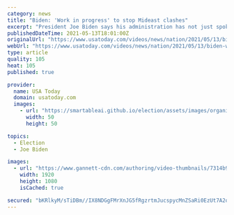 ```yaml
---
category: news
title: "Biden: 'Work in progress' to stop Mideast clashes"
excerpt: "President Joe Biden says his administration has not just spoke with Israeli leaders as fighting between Hamas and Israel escalates even amid truce efforts. Biden says \"there has not been a significant overreaction\" from Israel."
publishedDateTime: 2021-05-13T18:01:00Z
originalUrl: "https://www.usatoday.com/videos/news/nation/2021/05/13/biden-work-progress-stop-mideast-clashes/5076433001/"
webUrl: "https://www.usatoday.com/videos/news/nation/2021/05/13/biden-work-progress-stop-mideast-clashes/5076433001/"
type: article
quality: 105
heat: 105
published: true

provider:
  name: USA Today
  domain: usatoday.com
  images:
    - url: "https://smartableai.github.io/election/assets/images/organizations/usatoday.com-50x50.jpg"
      width: 50
      height: 50

topics:
  - Election
  - Joe Biden

images:
  - url: "https://www.gannett-cdn.com/authoring/video-thumbnails/7314b9de-e085-4233-aeae-46b6299d7801_poster.jpg?quality=10"
    width: 1920
    height: 1080
    isCached: true

secured: "bKRlkyM/sTiDBm//IX8NDGgFMrXnJG5fRgzrtmJucspycMnZSaRi0EzUt7A2ovFY/qtACVLfhJ2FVMu1tSspZLEMdxFACkk4j2S3Ty05eeSoI9wmxvMERwwAKN5E2UN1rADkX4TWwKOLWSswpY2cQcQcBQ2QGxoyWf6yj+c3NiroGD2s0cmgvweY96z2cBtgl+wtejkgF7XqkhgZ4cjbMzZvAM8BH5rhhXqzGtTpQYEbaN4N/ugFg1sIWSpLOvkgbdnZnTWIV9k2mTd28Bwk0VymKoVLlwQwBNMlDfT9ocJ19OKIsKl0Yi/NcQ2272PKS4/tP6c6kXz6qmkoEp4gdVeiilBOmJRWBDgJI1zVM5Y=;EkYGZ8mA+ytP9k+/snJP3Q=="
---
```



